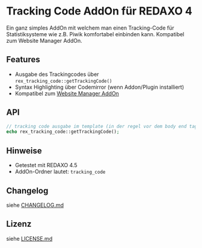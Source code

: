 Tracking Code AddOn für REDAXO 4
================================

Ein ganz simples AddOn mit welchem man einen Tracking-Code für Statistiksysteme wie z.B. Piwik komfortabel einbinden kann. Kompatibel zum Website Manager AddOn.

Features
--------

* Ausgabe des Trackingcodes über `rex_tracking_code::getTrackingCode()`
* Syntax Highlighting über Codemirror (wenn Addon/Plugin installiert)
* Kompatibel zum [Website Manager AddOn](http://github.com/RexDude/website_manager)

API
---

```php
// tracking code ausgabe im template (in der regel vor dem body end tag):
echo rex_tracking_code::getTrackingCode();
```

Hinweise
--------

* Getestet mit REDAXO 4.5
* AddOn-Ordner lautet: `tracking_code`

Changelog
---------

siehe [CHANGELOG.md](CHANGELOG.md)

Lizenz
------

siehe [LICENSE.md](LICENSE.md)


